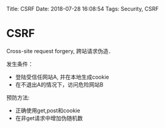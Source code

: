 Title: CSRF
Date: 2018-07-28 16:08:54
Tags: Security, CSRF



# CSRF

Cross-site request forgery, 跨站请求伪造．

发生条件：

* 登陆受信任网站A, 并在本地生成cookie
* 在不退出A的情况下，访问危险网站B

预防方法:

* 正确使用get,post和cookie
* 在非get请求中增加伪随机数


